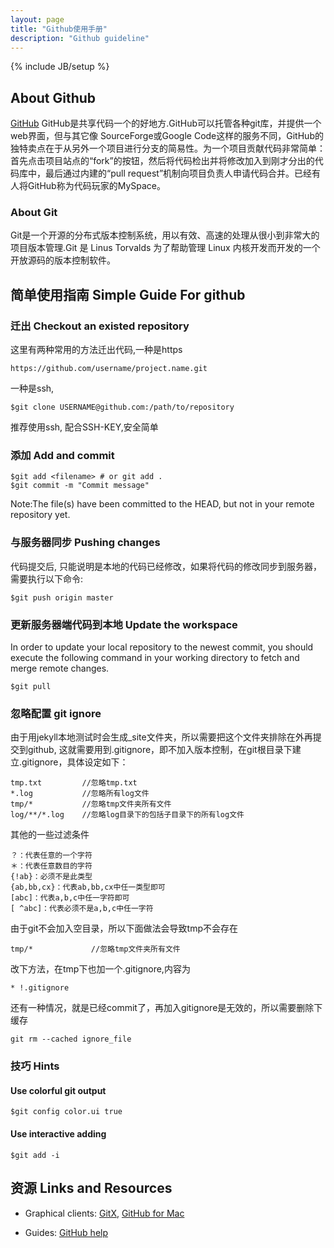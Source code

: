 ```yaml
---
layout: page
title: "Github使用手册"
description: "Github guideline"
---
```

{% include JB/setup %}

## About Github

[GitHub](https://github.com) GitHub是共享代码一个的好地方.GitHub可以托管各种git库，并提供一个web界面，但与其它像 SourceForge或Google Code这样的服务不同，GitHub的独特卖点在于从另外一个项目进行分支的简易性。为一个项目贡献代码非常简单：首先点击项目站点的“fork”的按钮，然后将代码检出并将修改加入到刚才分出的代码库中，最后通过内建的“pull request”机制向项目负责人申请代码合并。已经有人将GitHub称为代码玩家的MySpace。

### About Git
Git是一个开源的分布式版本控制系统，用以有效、高速的处理从很小到非常大的项目版本管理.Git 是 Linus Torvalds 为了帮助管理 Linux 内核开发而开发的一个开放源码的版本控制软件。

## 简单使用指南 Simple Guide For github

### 迁出 Checkout an existed repository

这里有两种常用的方法迁出代码,一种是https

	https://github.com/username/project.name.git	

一种是ssh,
	
	$git clone USERNAME@github.com:/path/to/repository

推荐使用ssh, 配合SSH-KEY,安全简单

### 添加 Add and commit
	
	$git add <filename> # or git add .
	$git commit -m "Commit message"

Note:The file(s) have been committed to the HEAD, but not in your remote repository yet.

### 与服务器同步 Pushing changes

代码提交后, 只能说明是本地的代码已经修改，如果将代码的修改同步到服务器，需要执行以下命令:
 
	$git push origin master

### 更新服务器端代码到本地 Update the workspace

In order to update your local repository to the newest commit, you should execute the following command in your working directory to fetch and merge remote changes.

	$git pull


### 忽略配置 git ignore

由于用jekyll本地测试时会生成_site文件夹，所以需要把这个文件夹排除在外再提交到github, 这就需要用到.gitignore，即不加入版本控制，在git根目录下建立.gitignore，具体设定如下：

	tmp.txt         //忽略tmp.txt 
	*.log           //忽略所有log文件 
	tmp/*           //忽略tmp文件夹所有文件 
	log/**/*.log    //忽略log目录下的包括子目录下的所有log文件 

其他的一些过滤条件

	？：代表任意的一个字符
	＊：代表任意数目的字符
	{!ab}：必须不是此类型
	{ab,bb,cx}：代表ab,bb,cx中任一类型即可
	[abc]：代表a,b,c中任一字符即可
	[ ^abc]：代表必须不是a,b,c中任一字符

由于git不会加入空目录，所以下面做法会导致tmp不会存在

	tmp/*             //忽略tmp文件夹所有文件 

改下方法，在tmp下也加一个.gitignore,内容为

	* !.gitignore 

还有一种情况，就是已经commit了，再加入gitignore是无效的，所以需要删除下缓存

	git rm --cached ignore_file 


### 技巧 Hints

#### Use colorful git output

	$git config color.ui true

#### Use interactive adding

	$git add -i

## 资源 Links and Resources

- Graphical clients: [GitX](http://gitx.laullon.com), [GitHub for Mac](http://mac.github.com/)

- Guides: [GitHub help](https://help.github.com)
